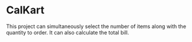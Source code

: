 # CalKart
This project can simultaneously select the number of items along with the quantity to order. It can also calculate the total bill.
